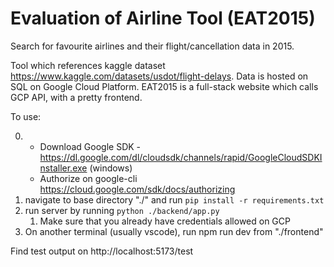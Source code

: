 # Evaluation of Airline Tool (EAT2015)

Search for favourite airlines and their flight/cancellation data in 2015.  

Tool which references kaggle dataset https://www.kaggle.com/datasets/usdot/flight-delays. Data is hosted on SQL on Google Cloud Platform.
EAT2015 is a full-stack website which calls GCP API, with a pretty frontend.

To use:

0.
   - Download Google SDK - https://dl.google.com/dl/cloudsdk/channels/rapid/GoogleCloudSDKInstaller.exe (windows)
   - Authorize on google-cli https://cloud.google.com/sdk/docs/authorizing
2. navigate to base directory "./" and run `pip install -r requirements.txt` 
3. run server by running `python ./backend/app.py`
   1. Make sure that you already have credentials allowed on GCP
4. On another terminal (usually vscode), run npm run dev from "./frontend"

Find test output on http://localhost:5173/test

